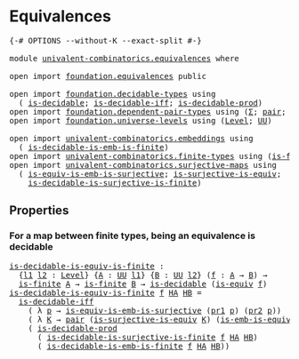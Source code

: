# Equivalences

<pre class="Agda"><a id="25" class="Symbol">{-#</a> <a id="29" class="Keyword">OPTIONS</a> <a id="37" class="Pragma">--without-K</a> <a id="49" class="Pragma">--exact-split</a> <a id="63" class="Symbol">#-}</a>

<a id="68" class="Keyword">module</a> <a id="75" href="univalent-combinatorics.equivalences.html" class="Module">univalent-combinatorics.equivalences</a> <a id="112" class="Keyword">where</a>

<a id="119" class="Keyword">open</a> <a id="124" class="Keyword">import</a> <a id="131" href="foundation.equivalences.html" class="Module">foundation.equivalences</a> <a id="155" class="Keyword">public</a>

<a id="163" class="Keyword">open</a> <a id="168" class="Keyword">import</a> <a id="175" href="foundation.decidable-types.html" class="Module">foundation.decidable-types</a> <a id="202" class="Keyword">using</a>
  <a id="210" class="Symbol">(</a> <a id="212" href="foundation.decidable-types.html#1741" class="Function">is-decidable</a><a id="224" class="Symbol">;</a> <a id="226" href="foundation.decidable-types.html#5377" class="Function">is-decidable-iff</a><a id="242" class="Symbol">;</a> <a id="244" href="foundation.decidable-types.html#3650" class="Function">is-decidable-prod</a><a id="261" class="Symbol">)</a>
<a id="263" class="Keyword">open</a> <a id="268" class="Keyword">import</a> <a id="275" href="foundation.dependent-pair-types.html" class="Module">foundation.dependent-pair-types</a> <a id="307" class="Keyword">using</a> <a id="313" class="Symbol">(</a><a id="314" href="foundation-core.dependent-pair-types.html#502" class="Record">Σ</a><a id="315" class="Symbol">;</a> <a id="317" href="foundation-core.dependent-pair-types.html#575" class="InductiveConstructor">pair</a><a id="321" class="Symbol">;</a> <a id="323" href="foundation-core.dependent-pair-types.html#592" class="Field">pr1</a><a id="326" class="Symbol">;</a> <a id="328" href="foundation-core.dependent-pair-types.html#604" class="Field">pr2</a><a id="331" class="Symbol">)</a>
<a id="333" class="Keyword">open</a> <a id="338" class="Keyword">import</a> <a id="345" href="foundation.universe-levels.html" class="Module">foundation.universe-levels</a> <a id="372" class="Keyword">using</a> <a id="378" class="Symbol">(</a><a id="379" href="Agda.Primitive.html#597" class="Postulate">Level</a><a id="384" class="Symbol">;</a> <a id="386" href="foundation-core.universe-levels.html#222" class="Primitive">UU</a><a id="388" class="Symbol">)</a>

<a id="391" class="Keyword">open</a> <a id="396" class="Keyword">import</a> <a id="403" href="univalent-combinatorics.embeddings.html" class="Module">univalent-combinatorics.embeddings</a> <a id="438" class="Keyword">using</a>
  <a id="446" class="Symbol">(</a> <a id="448" href="univalent-combinatorics.embeddings.html#701" class="Function">is-decidable-is-emb-is-finite</a><a id="477" class="Symbol">)</a>
<a id="479" class="Keyword">open</a> <a id="484" class="Keyword">import</a> <a id="491" href="univalent-combinatorics.finite-types.html" class="Module">univalent-combinatorics.finite-types</a> <a id="528" class="Keyword">using</a> <a id="534" class="Symbol">(</a><a id="535" href="univalent-combinatorics.finite-types.html#3651" class="Function">is-finite</a><a id="544" class="Symbol">)</a>
<a id="546" class="Keyword">open</a> <a id="551" class="Keyword">import</a> <a id="558" href="univalent-combinatorics.surjective-maps.html" class="Module">univalent-combinatorics.surjective-maps</a> <a id="598" class="Keyword">using</a>
  <a id="606" class="Symbol">(</a> <a id="608" href="foundation.surjective-maps.html#6072" class="Function">is-equiv-is-emb-is-surjective</a><a id="637" class="Symbol">;</a> <a id="639" href="foundation.surjective-maps.html#2386" class="Function">is-surjective-is-equiv</a><a id="661" class="Symbol">;</a>
    <a id="667" href="univalent-combinatorics.surjective-maps.html#607" class="Function">is-decidable-is-surjective-is-finite</a><a id="703" class="Symbol">)</a>
</pre>
## Properties

### For a map between finite types, being an equivalence is decidable

<pre class="Agda"><a id="is-decidable-is-equiv-is-finite"></a><a id="804" href="univalent-combinatorics.equivalences.html#804" class="Function">is-decidable-is-equiv-is-finite</a> <a id="836" class="Symbol">:</a>
  <a id="840" class="Symbol">{</a><a id="841" href="univalent-combinatorics.equivalences.html#841" class="Bound">l1</a> <a id="844" href="univalent-combinatorics.equivalences.html#844" class="Bound">l2</a> <a id="847" class="Symbol">:</a> <a id="849" href="Agda.Primitive.html#597" class="Postulate">Level</a><a id="854" class="Symbol">}</a> <a id="856" class="Symbol">{</a><a id="857" href="univalent-combinatorics.equivalences.html#857" class="Bound">A</a> <a id="859" class="Symbol">:</a> <a id="861" href="foundation-core.universe-levels.html#222" class="Primitive">UU</a> <a id="864" href="univalent-combinatorics.equivalences.html#841" class="Bound">l1</a><a id="866" class="Symbol">}</a> <a id="868" class="Symbol">{</a><a id="869" href="univalent-combinatorics.equivalences.html#869" class="Bound">B</a> <a id="871" class="Symbol">:</a> <a id="873" href="foundation-core.universe-levels.html#222" class="Primitive">UU</a> <a id="876" href="univalent-combinatorics.equivalences.html#844" class="Bound">l2</a><a id="878" class="Symbol">}</a> <a id="880" class="Symbol">(</a><a id="881" href="univalent-combinatorics.equivalences.html#881" class="Bound">f</a> <a id="883" class="Symbol">:</a> <a id="885" href="univalent-combinatorics.equivalences.html#857" class="Bound">A</a> <a id="887" class="Symbol">→</a> <a id="889" href="univalent-combinatorics.equivalences.html#869" class="Bound">B</a><a id="890" class="Symbol">)</a> <a id="892" class="Symbol">→</a>
  <a id="896" href="univalent-combinatorics.finite-types.html#3651" class="Function">is-finite</a> <a id="906" href="univalent-combinatorics.equivalences.html#857" class="Bound">A</a> <a id="908" class="Symbol">→</a> <a id="910" href="univalent-combinatorics.finite-types.html#3651" class="Function">is-finite</a> <a id="920" href="univalent-combinatorics.equivalences.html#869" class="Bound">B</a> <a id="922" class="Symbol">→</a> <a id="924" href="foundation.decidable-types.html#1741" class="Function">is-decidable</a> <a id="937" class="Symbol">(</a><a id="938" href="foundation-core.equivalences.html#1542" class="Function">is-equiv</a> <a id="947" href="univalent-combinatorics.equivalences.html#881" class="Bound">f</a><a id="948" class="Symbol">)</a>
<a id="950" href="univalent-combinatorics.equivalences.html#804" class="Function">is-decidable-is-equiv-is-finite</a> <a id="982" href="univalent-combinatorics.equivalences.html#982" class="Bound">f</a> <a id="984" href="univalent-combinatorics.equivalences.html#984" class="Bound">HA</a> <a id="987" href="univalent-combinatorics.equivalences.html#987" class="Bound">HB</a> <a id="990" class="Symbol">=</a>
  <a id="994" href="foundation.decidable-types.html#5377" class="Function">is-decidable-iff</a>
    <a id="1015" class="Symbol">(</a> <a id="1017" class="Symbol">λ</a> <a id="1019" href="univalent-combinatorics.equivalences.html#1019" class="Bound">p</a> <a id="1021" class="Symbol">→</a> <a id="1023" href="foundation.surjective-maps.html#6072" class="Function">is-equiv-is-emb-is-surjective</a> <a id="1053" class="Symbol">(</a><a id="1054" href="foundation-core.dependent-pair-types.html#592" class="Field">pr1</a> <a id="1058" href="univalent-combinatorics.equivalences.html#1019" class="Bound">p</a><a id="1059" class="Symbol">)</a> <a id="1061" class="Symbol">(</a><a id="1062" href="foundation-core.dependent-pair-types.html#604" class="Field">pr2</a> <a id="1066" href="univalent-combinatorics.equivalences.html#1019" class="Bound">p</a><a id="1067" class="Symbol">))</a>
    <a id="1074" class="Symbol">(</a> <a id="1076" class="Symbol">λ</a> <a id="1078" href="univalent-combinatorics.equivalences.html#1078" class="Bound">K</a> <a id="1080" class="Symbol">→</a> <a id="1082" href="foundation-core.dependent-pair-types.html#575" class="InductiveConstructor">pair</a> <a id="1087" class="Symbol">(</a><a id="1088" href="foundation.surjective-maps.html#2386" class="Function">is-surjective-is-equiv</a> <a id="1111" href="univalent-combinatorics.equivalences.html#1078" class="Bound">K</a><a id="1112" class="Symbol">)</a> <a id="1114" class="Symbol">(</a><a id="1115" href="foundation-core.equivalences.html#15380" class="Function">is-emb-is-equiv</a> <a id="1131" href="univalent-combinatorics.equivalences.html#1078" class="Bound">K</a><a id="1132" class="Symbol">))</a>
    <a id="1139" class="Symbol">(</a> <a id="1141" href="foundation.decidable-types.html#3650" class="Function">is-decidable-prod</a>
      <a id="1165" class="Symbol">(</a> <a id="1167" href="univalent-combinatorics.surjective-maps.html#607" class="Function">is-decidable-is-surjective-is-finite</a> <a id="1204" href="univalent-combinatorics.equivalences.html#982" class="Bound">f</a> <a id="1206" href="univalent-combinatorics.equivalences.html#984" class="Bound">HA</a> <a id="1209" href="univalent-combinatorics.equivalences.html#987" class="Bound">HB</a><a id="1211" class="Symbol">)</a>
      <a id="1219" class="Symbol">(</a> <a id="1221" href="univalent-combinatorics.embeddings.html#701" class="Function">is-decidable-is-emb-is-finite</a> <a id="1251" href="univalent-combinatorics.equivalences.html#982" class="Bound">f</a> <a id="1253" href="univalent-combinatorics.equivalences.html#984" class="Bound">HA</a> <a id="1256" href="univalent-combinatorics.equivalences.html#987" class="Bound">HB</a><a id="1258" class="Symbol">))</a>
</pre>